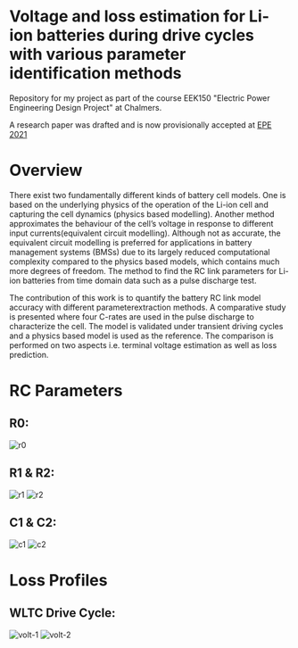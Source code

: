 # Voltage and loss estimation for Li-ion batteries during drive cycles with various parameter identification methods
Repository for my project as part of the course EEK150 "Electric Power Engineering Design Project" at Chalmers.

A research paper was drafted and is now provisionally accepted at [EPE 2021](http://www.epe2021.com/)

# Overview
There exist two fundamentally different kinds of battery cell models.  One is based on the underlying physics of the operation of the Li-ion cell and capturing the cell dynamics (physics based modelling). Another method approximates the behaviour of the cell’s voltage in response to different input currents(equivalent circuit modelling). Although not as accurate, the equivalent circuit modelling is preferred for applications in battery management systems (BMSs) due to its largely reduced computational complexity compared to the physics based models, which contains much more degrees of freedom. The method to find the RC link parameters for Li-ion batteries from time domain data such as a pulse discharge test. 

The contribution of this work is to quantify the battery RC link model accuracy with different parameterextraction methods. A comparative study is presented where four C-rates are used in the pulse discharge to characterize the cell. The model is validated under transient driving cycles and a physics based model is used as the reference. The comparison is performed on two aspects i.e. terminal voltage estimation as well as loss prediction.

# RC Parameters

## R0:
![r0](https://github.com/raghuramshankar/voltage-and-loss-estimation-for-li-ion-batteries/blob/main/images/r0.jpg)

## R1 & R2:
![r1](https://github.com/raghuramshankar/voltage-and-loss-estimation-for-li-ion-batteries/blob/main/images/r1.jpg) ![r2](https://github.com/raghuramshankar/voltage-and-loss-estimation-for-li-ion-batteries/blob/main/images/r2.jpg)

## C1 & C2:
![c1](https://github.com/raghuramshankar/voltage-and-loss-estimation-for-li-ion-batteries/blob/main/images/c1.jpg) ![c2](https://github.com/raghuramshankar/voltage-and-loss-estimation-for-li-ion-batteries/blob/main/images/c2.jpg)

# Loss Profiles

## WLTC Drive Cycle:
![volt-1](https://github.com/raghuramshankar/voltage-and-loss-estimation-for-li-ion-batteries/blob/main/images/volt-1.jpg) ![volt-2](https://github.com/raghuramshankar/voltage-and-loss-estimation-for-li-ion-batteries/blob/main/images/volt-2.jpg)
